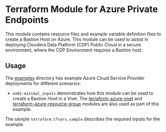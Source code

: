 # Terraform Module for Azure Private Endpoints

This module contains resource files and example variable definition files to create a Bastion Host on Azure. This module can be used to assist in deploying Cloudera Data Platform (CDP) Public Cloud in a secure environment, where the CDP Environment requires a Bastion host.

## Usage

The [examples](./examples) directory has example Azure Cloud Service Provider deployments for different scenarios:

* `ex01-minimal_inputs` demonstrates how this module can be used to create a Bastion Host in a Vnet. The [terraform-azure-vnet](../../../terraform-azure-vnet/README.md) and [terraform-azure-resource-group](../../../terraform-azure-resource-group/README.md) modules are also used as part of this example.

The sample `terraform.tfvars.sample` describes the required inputs for the example.
